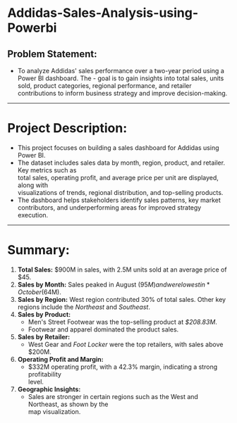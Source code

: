 # Addidas-Sales-Analysis-using-Powerbi
## Problem Statement:
- To analyze Addidas' sales performance over a two-year period using a Power BI dashboard. The - goal is to gain insights into total sales, units sold, product categories, regional performance, and retailer contributions to inform business strategy and improve decision-making.
-----------------------------------------
# Project Description:
- This project focuses on building a sales dashboard for Addidas using Power BI. 
- The dataset includes sales data by month, region, product, and retailer. Key metrics such as  
  total sales, operating profit, and average price per unit are displayed, along with       
  visualizations of trends, regional distribution, and top-selling products.
- The dashboard helps stakeholders identify sales patterns, key market contributors, and underperforming areas for improved strategy execution.
-----------------------------
# Summary:
1. **Total Sales:** $900M in sales, with 2.5M units sold at an average price of $45.
2. **Sales by Month:** Sales peaked in August ($95M) and were lowest in *October ($64M).
3. **Sales by Region:** 
     West region contributed 30% of total sales.
     Other key regions include the *Northeast* and *Southeast*.
4. **Sales by Product:**
   - Men's Street Footwear was the top-selling product at *$208.83M*.
   - Footwear and apparel dominated the product sales.
5. **Sales by Retailer:**
   - West Gear and *Foot Locker* were the top retailers, with sales above $200M.
6. **Operating Profit and Margin:**
   - $332M operating profit, with a 42.3% margin, indicating a strong profitability     
      level.
7. **Geographic Insights:**
   - Sales are stronger in certain regions such as the West and Northeast, as shown by the   
      map visualization.

